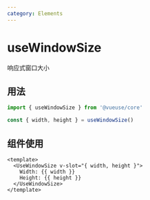 ```yaml
---
category: Elements
---
```


# useWindowSize

响应式窗口大小

## 用法

```js
import { useWindowSize } from '@vueuse/core'

const { width, height } = useWindowSize()
```

## 组件使用

```vue
<template>
  <UseWindowSize v-slot="{ width, height }">
    Width: {{ width }}
    Height: {{ height }}
  </UseWindowSize>
</template>
```
